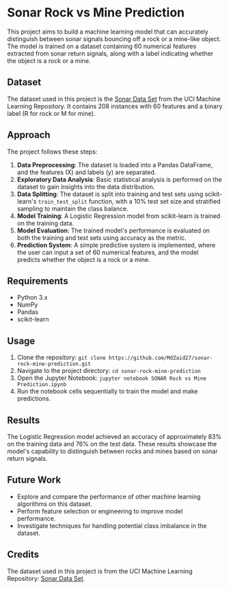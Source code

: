 # Sonar Rock vs Mine Prediction

This project aims to build a machine learning model that can accurately distinguish between sonar signals bouncing off a rock or a mine-like object. The model is trained on a dataset containing 60 numerical features extracted from sonar return signals, along with a label indicating whether the object is a rock or a mine.

## Dataset

The dataset used in this project is the [Sonar Data Set](http://archive.ics.uci.edu/ml/datasets/Sonar) from the UCI Machine Learning Repository. It contains 208 instances with 60 features and a binary label (R for rock or M for mine).

## Approach

The project follows these steps:

1. **Data Preprocessing**: The dataset is loaded into a Pandas DataFrame, and the features (X) and labels (y) are separated.
2. **Exploratory Data Analysis**: Basic statistical analysis is performed on the dataset to gain insights into the data distribution.
3. **Data Splitting**: The dataset is split into training and test sets using scikit-learn's `train_test_split` function, with a 10% test set size and stratified sampling to maintain the class balance.
4. **Model Training**: A Logistic Regression model from scikit-learn is trained on the training data.
5. **Model Evaluation**: The trained model's performance is evaluated on both the training and test sets using accuracy as the metric.
6. **Prediction System**: A simple predictive system is implemented, where the user can input a set of 60 numerical features, and the model predicts whether the object is a rock or a mine.

## Requirements

- Python 3.x
- NumPy
- Pandas
- scikit-learn

## Usage

1. Clone the repository: `git clone https://github.com/MdZaid27/sonar-rock-mine-prediction.git`
2. Navigate to the project directory: `cd sonar-rock-mine-prediction`
3. Open the Jupyter Notebook: `jupyter notebook SONAR Rock vs Mine Prediction.ipynb`
4. Run the notebook cells sequentially to train the model and make predictions.

## Results

The Logistic Regression model achieved an accuracy of approximately 83% on the training data and 76% on the test data. These results showcase the model's capability to distinguish between rocks and mines based on sonar return signals.

## Future Work

- Explore and compare the performance of other machine learning algorithms on this dataset.
- Perform feature selection or engineering to improve model performance.
- Investigate techniques for handling potential class imbalance in the dataset.

## Credits

The dataset used in this project is from the UCI Machine Learning Repository: [Sonar Data Set](http://archive.ics.uci.edu/ml/datasets/Sonar).
